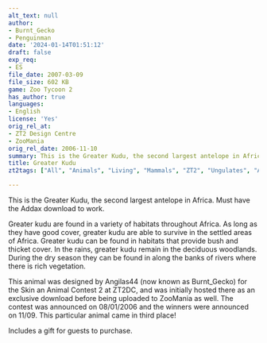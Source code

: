 ```yaml
---
alt_text: null
author:
- Burnt_Gecko
- Penguinman
date: '2024-01-14T01:51:12'
draft: false
exp_req:
- ES
file_date: 2007-03-09
file_size: 602 KB
game: Zoo Tycoon 2
has_author: true
languages:
- English
license: 'Yes'
orig_rel_at:
- ZT2 Design Centre
- ZooMania
orig_rel_date: 2006-11-10
summary: This is the Greater Kudu, the second largest antelope in Africa.
title: Greater Kudu
zt2tags: ["All", "Animals", "Living", "Mammals", "ZT2", "Ungulates", "Africa", "Endangered Species"]

---
```

This is the Greater Kudu, the second largest antelope in Africa. Must have the Addax download to work.

Greater kudu are found in a variety of habitats throughout Africa. As long as they have good cover, greater kudu are able to survive in the settled areas of Africa. Greater kudu can be found in habitats that provide bush and thicket cover. In the rains, greater kudu remain in the deciduous woodlands. During the dry season they can be found in along the banks of rivers where there is rich vegetation.

This animal was designed by Angilas44 (now known as Burnt_Gecko) for the Skin an Animal Contest 2 at ZT2DC, and was initially hosted there as an exclusive download before being uploaded to ZooMania as well. The contest was announced on 08/01/2006 and the winners were announced on 11/09. This particular animal came in third place!

Includes a gift for guests to purchase.